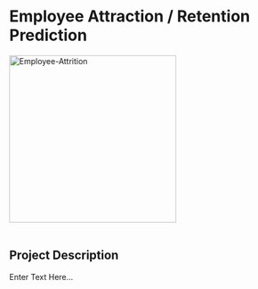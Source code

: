 # Employee Attraction / Retention Prediction
<img src="https://github.com/user-attachments/assets/dd9b5455-50ac-4186-b23a-5d60b935479e" alt="Employee-Attrition" width="300" />



<br>
<br>

## Project Description
Enter Text Here...

<br>
<br>
